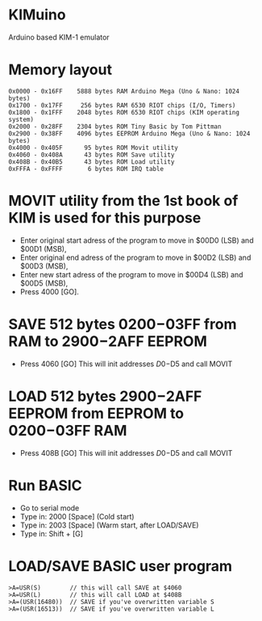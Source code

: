# KIMuino
Arduino based KIM-1 emulator

# Memory layout
    0x0000 - 0x16FF    5888 bytes RAM Arduino Mega (Uno & Nano: 1024 bytes)
    0x1700 - 0x17FF     256 bytes RAM 6530 RIOT chips (I/O, Timers)
    0x1800 - 0x1FFF    2048 bytes ROM 6530 RIOT chips (KIM operating system)
    0x2000 - 0x28FF    2304 bytes ROM Tiny Basic by Tom Pittman
    0x2900 - 0x38FF    4096 bytes EEPROM Arduino Mega (Uno & Nano: 1024 bytes)
    0x4000 - 0x405F      95 bytes ROM Movit utility
    0x4060 - 0x408A      43 bytes ROM Save utility
    0x408B - 0x40B5      43 bytes ROM Load utility
    0xFFFA - 0xFFFF       6 bytes ROM IRQ table

# MOVIT utility from the 1st book of KIM is used for this purpose
 - Enter original start adress of the program to move in $00D0 (LSB) and $00D1 (MSB),
 - Enter original end adress of the program to move in $00D2 (LSB) and $00D3 (MSB),
 - Enter new start adress of the program to move in $00D4 (LSB) and $00D5 (MSB),
 - Press 4000 [GO].

# SAVE 512 bytes $0200-$03FF from RAM to $2900-$2AFF EEPROM
 - Press 4060 [GO]
This will init addresses $D0-$D5 and call MOVIT

# LOAD 512 bytes $2900-$2AFF EEPROM from EEPROM to $0200-$03FF RAM
 - Press 408B [GO]
This will init addresses $D0-$D5 and call MOVIT

# Run BASIC
 - Go to serial mode
 - Type in: 2000 [Space] (Cold start)
 - Type in: 2003 [Space] (Warm start, after LOAD/SAVE)
 - Type in: Shift + [G]

# LOAD/SAVE BASIC user program
    >A=USR(S)        // this will call SAVE at $4060
    >A=USR(L)        // this will call LOAD at $408B
    >A=(USR(16480))  // SAVE if you've overwritten variable S
    >A=(USR(16513))  // SAVE if you've overwritten variable L







